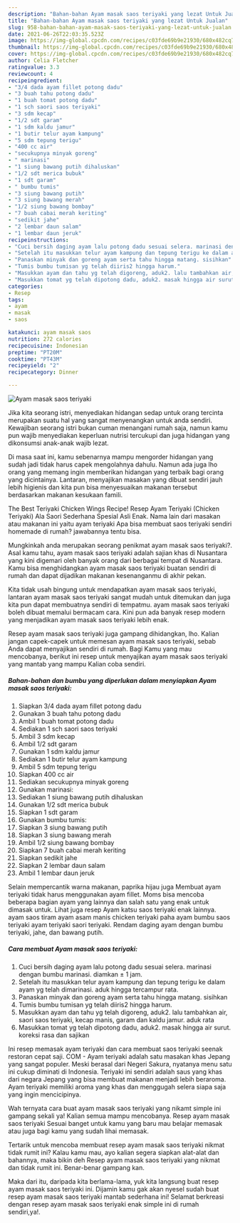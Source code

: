 ```yaml
---
description: "Bahan-bahan Ayam masak saos teriyaki yang lezat Untuk Jualan"
title: "Bahan-bahan Ayam masak saos teriyaki yang lezat Untuk Jualan"
slug: 958-bahan-bahan-ayam-masak-saos-teriyaki-yang-lezat-untuk-jualan
date: 2021-06-26T22:03:35.523Z
image: https://img-global.cpcdn.com/recipes/c03fde69b9e21930/680x482cq70/ayam-masak-saos-teriyaki-foto-resep-utama.jpg
thumbnail: https://img-global.cpcdn.com/recipes/c03fde69b9e21930/680x482cq70/ayam-masak-saos-teriyaki-foto-resep-utama.jpg
cover: https://img-global.cpcdn.com/recipes/c03fde69b9e21930/680x482cq70/ayam-masak-saos-teriyaki-foto-resep-utama.jpg
author: Celia Fletcher
ratingvalue: 3.3
reviewcount: 4
recipeingredient:
- "3/4 dada ayam fillet potong dadu"
- "3 buah tahu potong dadu"
- "1 buah tomat potong dadu"
- "1 sch saori saos teriyaki"
- "3 sdm kecap"
- "1/2 sdt garam"
- "1 sdm kaldu jamur"
- "1 butir telur ayam kampung"
- "5 sdm tepung terigu"
- "400 cc air"
- "secukupnya minyak goreng"
- " marinasi"
- "1 siung bawang putih dihaluskan"
- "1/2 sdt merica bubuk"
- "1 sdt garam"
- " bumbu tumis"
- "3 siung bawang putih"
- "3 siung bawang merah"
- "1/2 siung bawang bombay"
- "7 buah cabai merah keriting"
- "sedikit jahe"
- "2 lembar daun salam"
- "1 lembar daun jeruk"
recipeinstructions:
- "Cuci bersih daging ayam lalu potong dadu sesuai selera. marinasi dengan bumbu marinasi. diamkan ± 1 jam."
- "Setelah itu masukkan telur ayam kampung dan tepung terigu ke dalam ayam yg telah dimarinasi. aduk hingga tercampur rata."
- "Panaskan minyak dan goreng ayam serta tahu hingga matang. sisihkan"
- "Tumis bumbu tumisan yg telah diiris2 hingga harum."
- "Masukkan ayam dan tahu yg telah digoreng, aduk2. lalu tambahkan air, saori saos teriyaki, kecap manis, garam dan kaldu jamur. aduk rata"
- "Masukkan tomat yg telah dipotong dadu, aduk2. masak hingga air surut. koreksi rasa dan sajikan"
categories:
- Resep
tags:
- ayam
- masak
- saos

katakunci: ayam masak saos 
nutrition: 272 calories
recipecuisine: Indonesian
preptime: "PT20M"
cooktime: "PT43M"
recipeyield: "2"
recipecategory: Dinner

---
```



![Ayam masak saos teriyaki](https://img-global.cpcdn.com/recipes/c03fde69b9e21930/680x482cq70/ayam-masak-saos-teriyaki-foto-resep-utama.jpg)

Jika kita seorang istri, menyediakan hidangan sedap untuk orang tercinta merupakan suatu hal yang sangat menyenangkan untuk anda sendiri. Kewajiban seorang istri bukan cuman menangani rumah saja, namun kamu pun wajib menyediakan keperluan nutrisi tercukupi dan juga hidangan yang dikonsumsi anak-anak wajib lezat.

Di masa  saat ini, kamu sebenarnya mampu mengorder hidangan yang sudah jadi tidak harus capek mengolahnya dahulu. Namun ada juga lho orang yang memang ingin memberikan hidangan yang terbaik bagi orang yang dicintainya. Lantaran, menyajikan masakan yang dibuat sendiri jauh lebih higienis dan kita pun bisa menyesuaikan makanan tersebut berdasarkan makanan kesukaan famili. 

The Best Teriyaki Chicken Wings Recipe! Resep Ayam Teriyaki (Chicken Teriyaki) Ala Saori Sederhana Spesial Asli Enak. Nama lain dari masakan atau makanan ini yaitu ayam teriyaki Apa bisa membuat saos teriyaki sendiri homemade di rumah? jawabannya tentu bisa.

Mungkinkah anda merupakan seorang penikmat ayam masak saos teriyaki?. Asal kamu tahu, ayam masak saos teriyaki adalah sajian khas di Nusantara yang kini digemari oleh banyak orang dari berbagai tempat di Nusantara. Kamu bisa menghidangkan ayam masak saos teriyaki buatan sendiri di rumah dan dapat dijadikan makanan kesenanganmu di akhir pekan.

Kita tidak usah bingung untuk mendapatkan ayam masak saos teriyaki, lantaran ayam masak saos teriyaki sangat mudah untuk ditemukan dan juga kita pun dapat membuatnya sendiri di tempatmu. ayam masak saos teriyaki boleh dibuat memalui bermacam cara. Kini pun ada banyak resep modern yang menjadikan ayam masak saos teriyaki lebih enak.

Resep ayam masak saos teriyaki juga gampang dihidangkan, lho. Kalian jangan capek-capek untuk memesan ayam masak saos teriyaki, sebab Anda dapat menyajikan sendiri di rumah. Bagi Kamu yang mau mencobanya, berikut ini resep untuk menyajikan ayam masak saos teriyaki yang mantab yang mampu Kalian coba sendiri.

<!--inarticleads1-->

##### Bahan-bahan dan bumbu yang diperlukan dalam menyiapkan Ayam masak saos teriyaki:

1. Siapkan 3/4 dada ayam fillet potong dadu
1. Gunakan 3 buah tahu potong dadu
1. Ambil 1 buah tomat potong dadu
1. Sediakan 1 sch saori saos teriyaki
1. Ambil 3 sdm kecap
1. Ambil 1/2 sdt garam
1. Gunakan 1 sdm kaldu jamur
1. Sediakan 1 butir telur ayam kampung
1. Ambil 5 sdm tepung terigu
1. Siapkan 400 cc air
1. Sediakan secukupnya minyak goreng
1. Gunakan  marinasi:
1. Sediakan 1 siung bawang putih dihaluskan
1. Gunakan 1/2 sdt merica bubuk
1. Siapkan 1 sdt garam
1. Gunakan  bumbu tumis:
1. Siapkan 3 siung bawang putih
1. Siapkan 3 siung bawang merah
1. Ambil 1/2 siung bawang bombay
1. Siapkan 7 buah cabai merah keriting
1. Siapkan sedikit jahe
1. Siapkan 2 lembar daun salam
1. Ambil 1 lembar daun jeruk


Selain mempercantik warna makanan, paprika hijau juga Membuat ayam teriyaki tidak harus menggunakan ayam fillet. Moms bisa mencoba beberapa bagian ayam yang lainnya dan salah satu yang enak untuk dimasak untuk. Lihat juga resep Ayam katsu saos teriyaki enak lainnya. ayam saos tiram ayam asam manis chicken teriyaki paha ayam bumbu saos teriyaki ayam teriyaki saori teriyaki. Rendam daging ayam dengan bumbu teriyaki, jahe, dan bawang putih. 

<!--inarticleads2-->

##### Cara membuat Ayam masak saos teriyaki:

1. Cuci bersih daging ayam lalu potong dadu sesuai selera. marinasi dengan bumbu marinasi. diamkan ± 1 jam.
1. Setelah itu masukkan telur ayam kampung dan tepung terigu ke dalam ayam yg telah dimarinasi. aduk hingga tercampur rata.
1. Panaskan minyak dan goreng ayam serta tahu hingga matang. sisihkan
1. Tumis bumbu tumisan yg telah diiris2 hingga harum.
1. Masukkan ayam dan tahu yg telah digoreng, aduk2. lalu tambahkan air, saori saos teriyaki, kecap manis, garam dan kaldu jamur. aduk rata
1. Masukkan tomat yg telah dipotong dadu, aduk2. masak hingga air surut. koreksi rasa dan sajikan


Ini resep memasak ayam teriyaki dan cara membuat saos teriyaki seenak restoran cepat saji. COM - Ayam teriyaki adalah satu masakan khas Jepang yang sangat populer. Meski berasal dari Negeri Sakura, nyatanya menu satu ini cukup diminati di Indonesia. Teriyaki ini sendiri adalah saus yang khas dari negara Jepang yang bisa membuat makanan menjadi lebih beraroma. Ayam teriyaki memiliki aroma yang khas dan menggugah selera siapa saja yang ingin mencicipinya. 

Wah ternyata cara buat ayam masak saos teriyaki yang nikamt simple ini gampang sekali ya! Kalian semua mampu mencobanya. Resep ayam masak saos teriyaki Sesuai banget untuk kamu yang baru mau belajar memasak atau juga bagi kamu yang sudah lihai memasak.

Tertarik untuk mencoba membuat resep ayam masak saos teriyaki nikmat tidak rumit ini? Kalau kamu mau, ayo kalian segera siapkan alat-alat dan bahannya, maka bikin deh Resep ayam masak saos teriyaki yang nikmat dan tidak rumit ini. Benar-benar gampang kan. 

Maka dari itu, daripada kita berlama-lama, yuk kita langsung buat resep ayam masak saos teriyaki ini. Dijamin kamu gak akan nyesel sudah buat resep ayam masak saos teriyaki mantab sederhana ini! Selamat berkreasi dengan resep ayam masak saos teriyaki enak simple ini di rumah sendiri,ya!.


